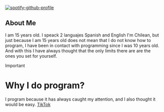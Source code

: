 [![spotify-github-profile](https://spotify-github-profile.kittinanx.com/api/view?uid=fdnjcc9z1bu6394m59r59z8r1&cover_image=true&theme=novatorem&show_offline=true&background_color=121212&interchange=false&bar_color=53b14f&bar_color_cover=true)](https://spotify-github-profile.kittinanx.com/api/view?uid=fdnjcc9z1bu6394m59r59z8r1&redirect=true)

## About Me
I am 15 years old. I speack 2 languajes Spanish and English I'm Chilean, but just because I am 15 years old does not mean that I do not know how to program, I have been in contact with programming since I was 10 years old. And with this I have always thought that the only limits there are are the ones you set for yourself.
>[!IMPORTANT]
> # Why I do program?
> I program because it has always caught my attention, and I also thought it would be easy.
[TikTok](https://www.tiktok.com/@kraundew?_t=8pSRzwGw1kj&_r=1)
